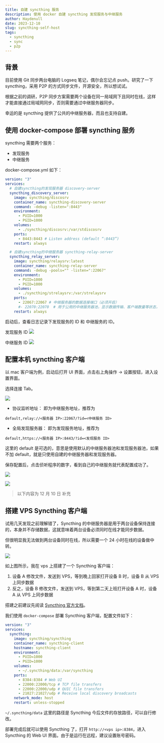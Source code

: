 ```yaml
---
title: 自建 syncthing 服务
description: 使用 docker 自建 syncthing 发现服务与中继服务
author: Haydenull
date: 2023-12-10
slug: syncthing-self-host
tags:
  - syncthing
  - sync
  - p2p
---
```




## 背景

目前使用 Git 同步两台电脑的 Logseq 笔记，偶尔会忘记点 push。研究了一下 syncthing，采用 P2P 的方式同步文件，开源安全，所以想试试。

根据之前的调研，P2P 同步方案需要两个设备在同一局域网下且同时在线，这样才能直接通过局域网同步，否则需要通过中继服务器同步。

幸运的是 syncthing 提供了公共的中继服务器，而且也支持自建。

## 使用 docker-compose 部署 syncthing 服务

syncthing 需要两个服务：

- 发现服务
- 中继服务

docker-compose.yml 如下：

```yaml
version: "3"
services:
  # 自建syncthing的发现服务器 discovery-server
  syncthing_discovery_server:
    image: syncthing/discosrv
    container_name: syncthing-discovery-server
    command: -debug -listen=":8443"
    environment:
      - PUID=1000
      - PGID=1000
    volumes:
      - ./syncthing/discosrv:/var/stdiscosrv
    ports:
      - 8443:8443 # Listen address (default “:8443”)
    restart: always

  # 自建syncthing的中继服务器 syncthing-relay-server
  syncthing_relay_server:
    image: syncthing/relaysrv:latest
    container_name: syncthing-relay-server
    command: -debug -pools="" -listen=":22067"
    environment:
      - PUID=1000
      - PGID=1000
    volumes:
      - ./syncthing/strelaysrv:/var/strelaysrv
    ports:
      - 22067:22067 # 中继服务器的数据连接端口（必须开启）
      #- 22070:22070  # 用于公用的中继服务器池，显示数据传输、客户端数量等状态，可不开启
    restart: always
```

启动后，查看日志记录下发现服务的 ID 和 中继服务的 ID。

发现服务 ID
![](https://pocket.haydenhayden.com/blog/202312032020052.png?x-oss-process=image/resize,w_1000,m_lfit)

中继服务 ID
![](https://pocket.haydenhayden.com/blog/202312032021728.png?x-oss-process=image/resize,w_1000,m_lfit)

## 配置本机 syncthing 客户端

以 mac 客户端为例，启动后打开 UI 界面，点击右上角操作 -> 设置按钮，进入设置界面。

选择连接 Tab。

![](https://pocket.haydenhayden.com/blog/202312032026041.png?x-oss-process=image/resize,w_1000,m_lfit)

- 协议监听地址：
  即为中继服务地址，推荐为

```text
default,relay://<服务器 IP>:22067/?id=<中继服务 ID>
```

- 全局发现服务器：
  即为发现服务地址，推荐为

```text
default,https://<服务器 IP>:8443/?id=<发现服务 ID>
```

这里的 default 是可选的，意思是使用默认的中继服务器池和发现服务器池，如果不加 default，就是只使用自建的中继服务器和发现服务器。

保存配置后，点击侦听程序的数字，看到自己的中继服务就代表配置成功了。

![](https://pocket.haydenhayden.com/blog/202312032035222.png)

![](https://pocket.haydenhayden.com/blog/202312032032414.png)

> 以下内容为 12 月 10 日 补充

## 搭建 VPS Syncthing 客户端

试用几天发现之前理解错了，Syncthing 的中继服务器是用于两台设备保持连接的，本身并不存储数据，这就意味着两台设备必须同时在线才能同步数据。

但很明显我无法做到两台设备同时在线，所以需要一个 24 小时在线的设备做中转。

![](https://pocket.haydenhayden.com/blog/202312101805967.png?x-oss-process=image/resize,w_1000,m_lfit)

如上图所示，我在 vps 上搭建了一个 Syncthing 客户端：

1. 设备 A 修改文件，发送到 VPS，等到晚上回家打开设备 B 时，设备 B 从 VPS 上同步数据
2. 反之，设备 B 修改文件，发送到 VPS，等到第二天上班打开设备 A 时，设备 A 从 VPS 上同步数据

搭建之前建议先阅读 [Syncthing 官方文档](https://github.com/syncthing/syncthing/blob/main/README-Docker.md)。

我们使用 `docker-compose` 部署 Syncthing 客户端，配置文件如下：

```yaml
version: "3"
services:
  syncthing:
    image: syncthing/syncthing
    container_name: syncthing-client
    hostname: syncthing-client
    environment:
      - PUID=1000
      - PGID=1000
    volumes:
      - ~/.syncthing/data:/var/syncthing
    ports:
      - 8384:8384 # Web UI
      - 22000:22000/tcp # TCP file transfers
      - 22000:22000/udp # QUIC file transfers
      - 21027:21027/udp # Receive local discovery broadcasts
    network_mode: host
    restart: unless-stopped
```

`~/.syncthing/data` 这里的路径是 Syncthing 今后文件的存放路径，可以自行修改。

部署完成后就可以使用 Syncthing 了，打开 `http://<vps ip>:8384`，进入 Syncthing 的 Web UI 界面。由于是运行在远程，建议设置账号密码。
